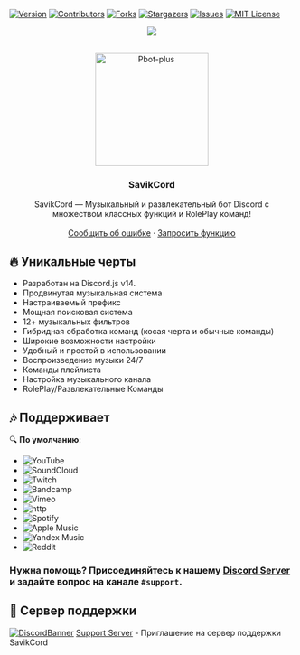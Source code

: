 
[![Version][version-shield]](version-url)
[![Contributors][contributors-shield]][contributors-url]
[![Forks][forks-shield]][forks-url]
[![Stargazers][stars-shield]][stars-url]
[![Issues][issues-shield]][issues-url]
[![MIT License][license-shield]][license-url]
<center><img src="https://capsule-render.vercel.app/api?type=waving&color=gradient&height=200&section=header&text=SAVIKСORD&fontSize=80&fontAlignY=35&animation=twinkling&fontColor=gradient" /></center>

<!-- PROJECT LOGO -->
<br />
<p align="center">
  <a href="https://github.com/INZEWORLD/savik">
    <img src="https://inzeworld.com/assets/img/savik.webp" alt="Pbot-plus" width="200" height="200">
  </a>

  <h3 align="center">SavikCord</h3>

  <p align="center">
    SavikCord — Музыкальный и развлекательный бот Discord 
с множеством классных функций и RolePlay команд!
    <br />
    <br />
    <a href="https://github.com/INZEWORLD/Savik/issues">Сообщить об ошибке</a>
    ·
    <a href="https://github.com/INZEWORLD/Savik/issues">Запросить функцию</a>
  </p>
</p>
<!-- ABOUT THE PROJECT -->


## 🔥 Уникальные черты

- Разработан на Discord.js v14.
- Продвинутая музыкальная система
- Настраиваемый префикс
- Мощная поисковая система
- 12+ музыкальных фильтров
- Гибридная обработка команд (косая черта и обычные команды)
- Широкие возможности настройки
- Удобный и простой в использовании
- Воспроизведение музыки 24/7
- Команды плейлиста
- Настройка музыкального канала
- RolePlay/Развлекательные Команды

## 🎶 Поддерживает 

🔍 **По умолчанию**:

- ![YouTube](https://img.shields.io/badge/YouTube-FF0000?style=plastic&logo=youtube&logoColor=white)
- ![SoundCloud](https://img.shields.io/badge/SoundCloud-FF3300?style=plastic&logo=soundcloud&logoColor=white)
- ![Twitch](https://img.shields.io/badge/Twitch-9146FF?style=plastic&logo=twitch&logoColor=white)
- ![Bandcamp](https://img.shields.io/badge/Bandcamp-629AA9?style=plastic&logo=bandcamp&logoColor=white)
- ![Vimeo](https://img.shields.io/badge/Vimeo-1AB7EA?style=plastic&logo=vimeo&logoColor=white)
- ![http](https://img.shields.io/badge/http-FFA500?style=plastic&logo=http&logoColor=white)
- ![Spotify](https://img.shields.io/badge/Spotify-1ED760?style=plastic&logo=spotify&logoColor=white) 
- ![Apple Music](https://img.shields.io/badge/Apple%20Music-000000?style=plastic&logo=apple-music&logoColor=white)
- ![Yandex Music](https://img.shields.io/badge/Yandex%20Music-FF0066?style=plastic&logo=yandex-music&logoColor=white) 
- ![Reddit](https://img.shields.io/badge/Reddit-FF4500?style=plastic&logo=reddit&logoColor=white) 


### **Нужна помощь?** Присоединяйтесь к нашему [Discord Server](https://discord.gg/xTmekE7Urz) и задайте вопрос на канале `#support`.


## 💌 Сервер поддержки

[![DiscordBanner](https://invidget.switchblade.xyz/xTmekE7Urz)](https://discord.gg/xTmekE7Urz)
[Support Server](https://discord.gg/xTmekE7Urz) - Приглашение на сервер поддержки SavikCord




[version-shield]: https://img.shields.io/github/package-json/v/INZEWORLD/Savik?style=for-the-badge
[contributors-shield]: https://img.shields.io/github/contributors/INZEWORLD/Savik.svg?style=for-the-badge
[contributors-url]: https://github.com/INZEWORLD/Savik/graphs/contributors
[forks-shield]: https://img.shields.io/github/forks/INZEWORLD/Savik.svg?style=for-the-badge
[forks-url]: https://github.com/INZEWORLD/Savik/network/members
[stars-shield]: https://img.shields.io/github/stars/INZEWORLD/Savik.svg?style=for-the-badge
[stars-url]: https://github.com/INZEWORLD/Savik/stargazers
[issues-shield]: https://img.shields.io/github/issues/INZEWORLD/Savik.svg?style=for-the-badge
[issues-url]: https://github.com/INZEWORLD/Savik/issues
[license-shield]: https://img.shields.io/github/license/INZEWORLD/Savik.svg?style=for-the-badge
[license-url]: https://github.com/INZEWORLD/Savik/blob/master/LICENSE
